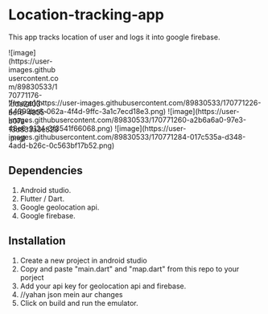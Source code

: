 # Location-tracking-app
This app tracks location of user and logs it into google firebase.

<div style="width:100px ; height:100px">
![image](https://user-images.githubusercontent.com/89830533/170771176-7fda2403-bef6-4855-b07a-13d833a3e828.png)
</div>
![image](https://user-images.githubusercontent.com/89830533/170771226-44399bc6-062a-4f4d-9ffc-3a1c7ecd18e3.png)
![image](https://user-images.githubusercontent.com/89830533/170771260-a2b6a6a0-97e3-48e6-9124-3f3541f66068.png)
![image](https://user-images.githubusercontent.com/89830533/170771284-017c535a-d348-4add-b26c-0c563bf17b52.png)


## Dependencies

1. Android studio.
2. Flutter / Dart.
3. Google geolocation api.
4. Google firebase.

## Installation

1. Create a new project in android studio
2. Copy and paste "main.dart" and "map.dart" from this repo to your porject
3. Add your api key for geolocation api and firebase.
4. //yahan json mein aur changes
5. Click on build and run the emulator.
